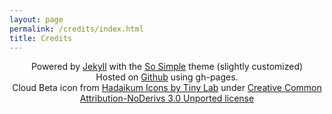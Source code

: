 ```yaml
---
layout: page
permalink: /credits/index.html
title: Credits
---
```


<div markdown="0" style="text-align: center;">Powered by <a href="http://jekyllrb.com" target="_blank">Jekyll</a> with the <a href="http://mademistakes.com/articles/so-simple-jekyll-theme.html" target="_blank">So Simple</a> theme (slightly customized)</div>
<div markdown="0" style="text-align: center;">Hosted on <a href="https://github.com/" target="_blank"><i class="icon-github"></i> Github</a> using gh-pages.</div>

<div markdown="0" style="text-align: center;">Cloud Beta icon from <a href="http://www.softicons.com/free-icons/system-icons/hadaikum-icons-by-tiny-lab/cloud-beta-icon" target="_blank">Hadaikum Icons by Tiny Lab</a> under <a href="http://creativecommons.org/licenses/by-nd/3.0/" target="_blank">Creative Common Attribution-NoDerivs 3.0 Unported license</a> </div>
